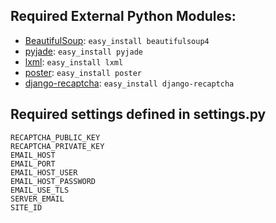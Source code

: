 ## Required External Python Modules:
- [BeautifulSoup](http://www.crummy.com/software/BeautifulSoup/bs4/doc/): `easy_install beautifulsoup4`
- [pyjade](http://pypi.python.org/pypi/pyjade): `easy_install pyjade`
- [lxml](http://lxml.de/index.html): `easy_install lxml`
- [poster](http://pypi.python.org/pypi/poster/): `easy_install poster`
- [django-recaptcha](https://github.com/praekelt/django-recaptcha): `easy_install django-recaptcha`

## Required settings defined in settings.py
	RECAPTCHA_PUBLIC_KEY
	RECAPTCHA_PRIVATE_KEY
	EMAIL_HOST
	EMAIL_PORT
	EMAIL_HOST_USER
	EMAIL_HOST_PASSWORD
	EMAIL_USE_TLS
	SERVER_EMAIL
	SITE_ID